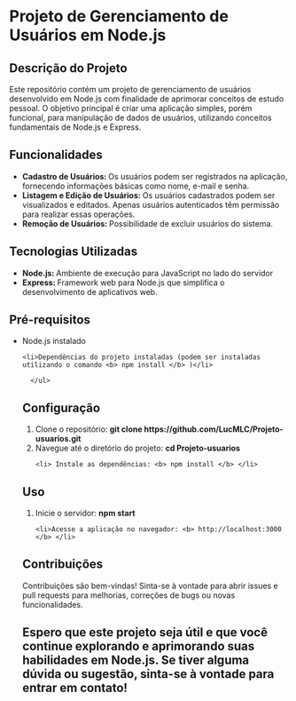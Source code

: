<h1>Projeto de Gerenciamento de Usuários em Node.js</h1>

<h2>Descrição do Projeto</h2>

<p>Este repositório contém um projeto de gerenciamento de usuários desenvolvido em Node.js com finalidade de aprimorar conceitos de estudo pessoal. O objetivo principal é criar uma aplicação simples, porém funcional, para manipulação de dados de usuários, utilizando conceitos fundamentais de Node.js e Express.</p>

<h2>Funcionalidades</h2>

<ul>
  
  <li> <b>Cadastro de Usuários: </b> Os usuários podem ser registrados na aplicação, fornecendo informações básicas como nome, e-mail e senha.</li>
  
<li> <b>Listagem e Edição de Usuários: </b> Os usuários cadastrados podem ser visualizados e editados. Apenas usuários autenticados têm permissão para realizar essas operações.</li>

<li> <b>Remoção de Usuários: </b> Possibilidade de excluir usuários do sistema.</li>

  </ul>

<h2>Tecnologias Utilizadas</h2>
<ul>
  
<li> <b> Node.js: </b> Ambiente de execução para JavaScript no lado do servidor</li>
  
<li> <b> Express: </b> Framework web para Node.js que simplifica o desenvolvimento de aplicativos web.</li>

  </ul>

  <h2>Pré-requisitos</h2>

<ul>
  <li>Node.js instalado</li>

    <li>Dependências do projeto instaladas (podem ser instaladas utilizando o comando <b> npm install </b> )</li>

      </ul>

<h2>Configuração</h2>

<ol>

  <li>Clone o repositório: <b> git clone https://github.com/LucMLC/Projeto-usuarios.git </b></li>

   <li>Navegue até o diretório do projeto: <b> cd Projeto-usuarios </b></li>

    <li> Instale as dependências: <b> npm install </b> </li>
    
</ol>

<h2>Uso</h2>

<ol>

  <li>Inicie o servidor: <b>npm start </b> </li>

    <li>Acesse a aplicação no navegador: <b> http://localhost:3000 </b> </li>
    
</ol>
  
<h2>Contribuições</h2>

<p>Contribuições são bem-vindas! Sinta-se à vontade para abrir issues e pull requests para melhorias, correções de bugs ou novas funcionalidades.</p>

<h2> Espero que este projeto seja útil e que você continue explorando e aprimorando suas habilidades em Node.js. Se tiver alguma dúvida ou sugestão, sinta-se à vontade para entrar em contato!</h2>
